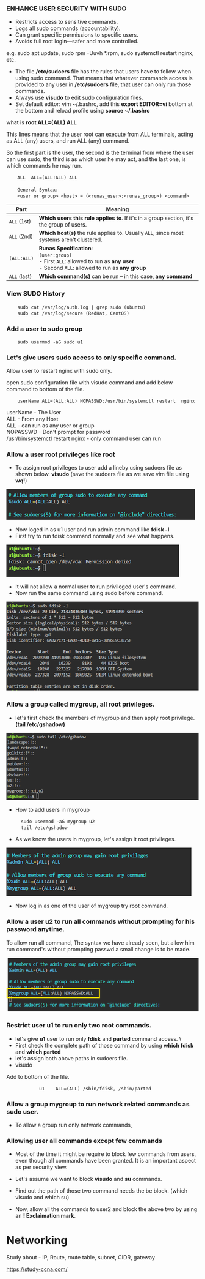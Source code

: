 ### ENHANCE USER SECURITY WITH SUDO

- Restricts access to sensitive commands.
- Logs all sudo commands (accountability).
- Can grant specific permissions to specific users.
- Avoids full root login—safer and more controlled.

e.g. sudo apt update, sudo rpm -Uuvh *.rpm, sudo systemctl restart nginx, etc.

- The file **/etc/sudoers** file has the rules that users have to follow when using sudo command. That means that whatever commands access is provided to any user in
**/etc/sudoers** file, that user can only run those commands.
- Always use **visudo** to edit sudo configuration files.
- Set default editor: vim ~/.bashrc, add this **export EDITOR=vi** bottom at the bottom and reload profile using **source ~/.bashrc**

what is **root ALL=(ALL) ALL**

This lines means that the user root can execute from ALL terminals, acting as ALL (any) users, and run ALL (any) command.

So the first part is the user, the second is the terminal from where the user can use
sudo, the third is as which user he may act, and the last one, is which commands he
may run.

        ALL  ALL=(ALL:ALL) ALL 

        General Syntax:
        <user or group> <host> = (<runas_user>:<runas_group>) <command>


| Part         | Meaning                                                                                                                                          |
| ------------ | ------------------------------------------------------------------------------------------------------------------------------------------------ |
| `ALL` (1st)  | **Which users this rule applies to**. If it's in a group section, it's the group of users.                                                       |
| `ALL` (2nd)  | **Which host(s)** the rule applies to. Usually `ALL`, since most systems aren't clustered.                                                       |
| `(ALL:ALL)`  | **Runas Specification**:<br>`(user:group)`<br> - First `ALL`: allowed to run as **any user**<br> - Second `ALL`: allowed to run as **any group** |
| `ALL` (last) | **Which command(s)** can be run – in this case, **any command**                                                                                  |
### View SUDO History

        sudo cat /var/log/auth.log | grep sudo (ubuntu)
        sudo cat /var/log/secure (RedHat, CentOS)

### Add a user to sudo group

        sudo usermod -aG sudo u1

### Let's give users sudo access to only specific command.

Allow user to restart nginx with sudo only.

open sudo configuration file with visudo command and add below command to bottom of the file.

        userName ALL=(ALL:ALL) NOPASSWD:/usr/bin/systemctl restart  nginx

userName - The User \
ALL - From any Host \
ALL - can run as any user or group \
NOPASSWD - Don't prompt for password \
/usr/bin/systemctl restart nginx - only command user can run 


### Allow a user root privileges like root

- To assign root privileges to user add a lineby using sudoers file as shown below.
**visudo** (save the sudoers file as we save vim file using **wq!**)

![alt text](../k8s/pngs/linux1.png)

- Now loged in as u1 user and run admin command like **fdisk -l**
- First try to run fdisk command normally and see what happens.

![alt text](../k8s/pngs/linux2.png)

- It will not allow a normal user to run privileged user's command.
- Now run the same command using sudo before command.

![alt text](../k8s/pngs/linux3.png)

### Allow a group called mygroup, all root privileges.

- let's first check the members of mygroup and then apply root privilege.
**(tail /etc/gshadow)**

![alt text](../k8s/pngs/linux4.png)

- How to add users in mygroup

        sudo usermod -aG mygroup u2
        tail /etc/gshadow

- As we know the users in mygroup, let's assign it root privileges.

![alt text](../k8s/pngs/linux5.png)

- Now log in as one of the user of mygroup try root command.

### Allow a user **u2** to run all commands without prompting for his password anytime.
To allow run all command, The syntax we have already seen, but allow him run command's without prompting passwd a small change is to be made.

![alt text](../k8s/pngs/linux6.png)

### Restrict user **u1** to run only two root commands.

- let's give **u1** user to run only **fdisk** and **parted** command access. \
- First check the complete path of those command by using **which fdisk** and **which parted**
- let's assign both above paths in sudoers file.
- visudo

Add to bottom of the file.

                u1    ALL=(ALL) /sbin/fdisk, /sbin/parted

### Allow a group **mygroup** to run network related commands as sudo user.

- To allow a group run only network commands, 

### Allowing user all commands except few commands

- Most of the time it might be require to block few commands from users, even though all commands have been granted. It is an important aspect as per security view.
- Let's assume we want to block **visudo** and **su** commands.
- Find out the path of those two command needs the be block. (which visudo and which su)


- Now, allow all the commands to user2 and block the above two by using an **! Exclaimation mark**.




# Networking
Study about - IP, Route, route table, subnet, CIDR, gateway

https://study-ccna.com/

